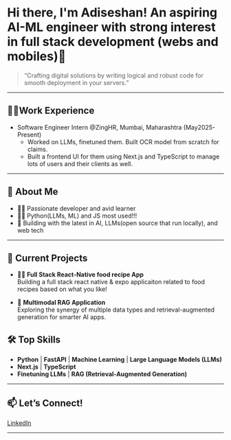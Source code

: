# Hi there, I'm Adiseshan! An aspiring AI-ML engineer with strong interest in full stack development (webs and mobiles)👋
> “Crafting digital solutions by writing logical and robust code for smooth deployment in your servers.”
---
## 👨‍💻Work Experience
- Software Engineer Intern @ZingHR, Mumbai, Maharashtra (May2025-Present)
  * Worked on LLMs, finetuned them. Built OCR model from scratch for claims.
  * Built a frontend UI for them using Next.js and TypeScript to manage lots of users and their clients as well.
---

## 🚀 About Me

- 🧑‍💻 Passionate developer and avid learner
- 🧑‍💻 Python(LLMs, ML) and JS most used!!!
- 🤖 Building with the latest in AI, LLMs(open source that run locally), and web tech

---

## 🌟 Current Projects

- 🍔🌯 **Full Stack React-Native food recipe App**  
  Building a full stack react native & expo applicaiton related to food recipes based on what you like!

- 🔗 **Multimodal RAG Application**  
  Exploring the synergy of multiple data types and retrieval-augmented generation for smarter AI apps.

## 🛠️ Top Skills

- **Python** | **FastAPI** | **Machine Learning** | **Large Language Models (LLMs)**
- **Next.js** | **TypeScript**
- **Finetuning LLMs** | **RAG (Retrieval-Augmented Generation)**

---

## 📫 Let’s Connect!

<a href="https://www.linkedin.com/in/adiseshanramanan/">LinkedIn</a>

---


